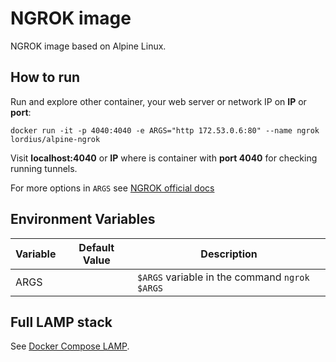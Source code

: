 # NGROK image
NGROK image based on Alpine Linux.

## How to run

Run and explore other container, your web server or network IP on **IP** or **port**:

`docker run -it -p 4040:4040 -e ARGS="http 172.53.0.6:80" --name ngrok lordius/alpine-ngrok`

Visit **localhost:4040** or **IP** where is container with **port 4040** for checking running tunnels.

For more options in `ARGS` see [NGROK official docs](https://ngrok.com/docs)

## Environment Variables

| Variable                          | Default Value | Description |
| --------------------------------- | ------------- | ----------- |
| ARGS                              |               | `$ARGS` variable in the command `ngrok $ARGS` |

## Full LAMP stack

See [Docker Compose LAMP](https://github.com/a-kom/docker-compose-lamp).

